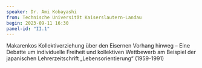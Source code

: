 ```yaml
---
speaker: Dr. Ami Kobayashi
from: Technische Universität Kaiserslautern-Landau
begin: 2023-09-11 16:30
panel-id: "II.1"
---
```


Makarenkos Kollektiverziehung über den Eisernen Vorhang hinweg – Eine Debatte um individuelle Freiheit und kollektiven Wettbewerb am Beispiel der japanischen Lehrerzeitschrift „Lebensorientierung“ (1959-1991)
